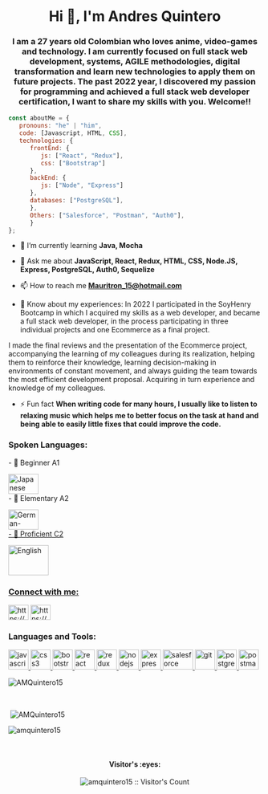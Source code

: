 <h1 align="center">Hi 👋, I'm Andres Quintero</h1>

<h3 align="center">I am a 27 years old Colombian who loves anime, video-games and technology. I am currently focused on full stack web development, systems, AGILE methodologies, digital transformation and learn new technologies to apply them on future projects. The past 2022 year, I discovered my passion for programming and achieved a full stack web developer certification, I want to share my skills with you. Welcome!!</h3>

```javascript
const aboutMe = {
   pronouns: "he" | "him",
   code: [Javascript, HTML, CSS],
   technologies: {
      frontEnd: {
         js: ["React", "Redux"],
         css: ["Bootstrap"]
      },
      backEnd: {
         js: ["Node", "Express"]
      },
      databases: ["PostgreSQL"],
      },
      Others: ["Salesforce", "Postman", "Auth0"],
      }
};
```

- 🌱 I’m currently learning **Java, Mocha**

- 💬 Ask me about **JavaScript, React, Redux, HTML, CSS, Node.JS, Express, PostgreSQL, Auth0, Sequelize**

- 📫 How to reach me **Mauritron_15@hotmail.com**

- 📄 Know about my experiences: In 2022 I participated in the SoyHenry Bootcamp in which I acquired my skills as a web developer, and became a full stack web developer, in the process participating in three individual projects and one Ecommerce as a final project.

I made the final reviews and the presentation of the Ecommerce project, accompanying the learning of my colleagues during its realization, helping them to reinforce their knowledge, learning decision-making in environments of constant movement, and always guiding the team towards the most efficient development proposal. Acquiring in turn experience and knowledge of my colleagues.

- ⚡ Fun fact **When writing code for many hours, I usually like to listen to relaxing music which helps me to better focus on the task at hand and being able to easily little fixes that could improve the code.**

<h3 align="left">Spoken Languages:</h3>
- 💬 Beginner A1
<p align="left"> <img src="https://upload.wikimedia.org/wikipedia/commons/f/f0/Flag_of_Japan_%28bordered%29.svg" alt="Japanese" width="60" height="40"/>
</br>
- 💬 Elementary A2
<p align="left"> <img src="https://upload.wikimedia.org/wikipedia/en/thumb/b/ba/Flag_of_Germany.svg/1200px-Flag_of_Germany.svg.png" alt="German-Deutsch" width="60" height="40"/>
</br>
<a href="https://www.efset.org/cert/moCEbt" target="_blank">
- 💬 Proficient C2
<p align="left"> <a href="https://www.efset.org/cert/moCEbt" target="_blank"> <img src="https://images.emojiterra.com/twitter/512px/1f1fa-1f1f8.png" alt="English" width="80" height="60"/>

<h3 align="left">Connect with me:</h3>
<p align="left">
<a href="https://www.linkedin.com/in/andresmauricioquinterotorres/" target="_blank"><img align="center" src="https://cdn.jsdelivr.net/npm/simple-icons@3.0.1/icons/linkedin.svg" alt="https://www.linkedin.com/in/andresmauricioquinterotorres/" height="30" width="40" /></a>
<a href="https://www.facebook.com/andresmauricio.quinterotorres.3" target="_blank"><img align="center" src="https://cdn.jsdelivr.net/npm/simple-icons@3.0.1/icons/facebook.svg" alt="https://www.facebook.com/andresmauricio.quinterotorres.3" height="30" width="40" /></a>
</p>

<h3 align="left">Languages and Tools:</h3>
<p align="left">  <a href="https://developer.mozilla.org/en-US/docs/Web/JavaScript" target="_blank"> <img src="https://upload.wikimedia.org/wikipedia/commons/thumb/9/99/Unofficial_JavaScript_logo_2.svg/1024px-Unofficial_JavaScript_logo_2.svg.png" alt="javascript" width="40" height="40"/> </a> 
<a href="https://www.w3schools.com/css/" target="_blank"> <img src="https://cdn4.iconfinder.com/data/icons/social-media-logos-6/512/121-css3-512.png" alt="css3" width="40" height="40"/> </a> 
<a href="https://getbootstrap.com" target="_blank"> <img src="https://upload.wikimedia.org/wikipedia/commons/thumb/b/b2/Bootstrap_logo.svg/1024px-Bootstrap_logo.svg.png" alt="bootstrap" width="40" height="40"/> </a> 
<a href="https://reactjs.org/" target="_blank"> <img src="https://seeklogo.com/images/R/react-logo-7B3CE81517-seeklogo.com.png" alt="react" width="40" height="40"/> </a> 
<a href="https://redux.js.org" target="_blank"> <img src="https://seeklogo.com/images/R/redux-logo-9CA6836C12-seeklogo.com.png" alt="redux" width="40" height="40"/>
<a href="https://nodejs.org" target="_blank"> <img src="https://cdn.pixabay.com/photo/2015/04/23/17/41/node-js-736399_960_720.png" alt="nodejs" height="40"/> </a>
<a href="https://expressjs.com" target="_blank"> <img src="https://i.cloudup.com/zfY6lL7eFa-3000x3000.png" alt="express" height="40"/> </a> 
<a href="https://www.salesforce.com/" target="_blank"> <img src="https://c1.sfdcstatic.com/content/dam/sfdc-docs/www/logos/logo-salesforce.svg" alt="salesforce" width="60" height="40"/> </a> 
<a href="https://git-scm.com/" target="_blank"> <img src="https://www.vectorlogo.zone/logos/git-scm/git-scm-icon.svg" alt="git" width="40" height="40"/> </a> 
<a href="https://www.postgresql.org" target="_blank"> <img src="https://upload.wikimedia.org/wikipedia/commons/thumb/2/29/Postgresql_elephant.svg/1200px-Postgresql_elephant.svg.png" alt="postgresql" width="40" height="40"/> </a> 
<a href="https://postman.com" target="_blank"> <img src="https://www.vectorlogo.zone/logos/getpostman/getpostman-icon.svg" alt="postman" width="40" height="40"/> </a> 
   
<p><img align="center" src="https://github-readme-stats.vercel.app/api/top-langs?username=amquintero15&show_icons=true&theme=dark&locale=en&layout=compact" alt="AMQuintero15"/></p>
</br>
<p>&nbsp;<img align="center" src="https://github-readme-stats.vercel.app/api?username=amquintero15&show_icons=true&theme=highcontrast&title_color=cfd147&locale=en" alt="AMQuintero15"/></p>
<p><img align="center" src="https://github-readme-streak-stats.herokuapp.com/?user=amquintero15&theme=dark" alt="amquintero15" /></p>

</br>
<h4 align="center">Visitor's :eyes:</h4>

<p align="center"><img src="https://profile-counter.glitch.me/{amquintero15}/count.svg" alt="amquintero15 :: Visitor's Count" /></p>
